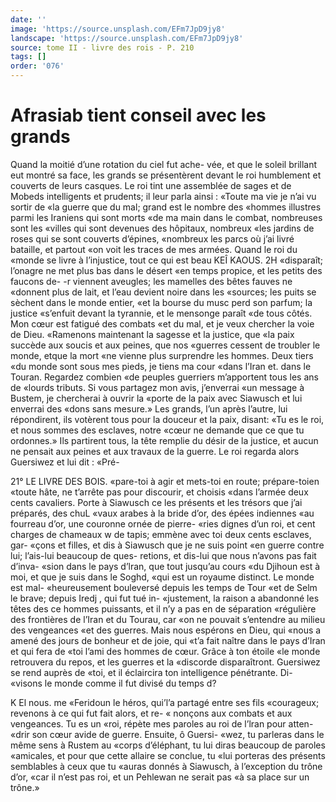 ```yaml
---
date: ''
image: 'https://source.unsplash.com/EFm7JpD9jy8'
landscape: 'https://source.unsplash.com/EFm7JpD9jy8'
source: tome II - livre des rois - P. 210
tags: []
order: '076'
---
```


# Afrasiab tient conseil avec les grands

Quand la moitié d’une rotation du ciel fut ache-
vée, et que le soleil brillant eut montré sa face, les grands se présentèrent devant le roi humblement et couverts de leurs casques. Le roi tint une assemblée de sages et de Mobeds intelligents et prudents; il leur parla ainsi : «Toute ma vie je n’ai vu sortir de
«la guerre que du mal; grand est le nombre des «hommes illustres parmi les Iraniens qui sont morts «de ma main dans le combat, nombreuses sont les «villes qui sont devenues des hôpitaux, nombreux «les jardins de roses qui se sont couverts d’épines, «nombreux les parcs où j’ai livré bataille, et partout
«on voit les traces de mes armées. Quand le roi du «monde se livre à l’injustice, tout ce qui est beau
KEÎ KAOUS. 2H «disparaît; l’onagre ne met plus bas dans le désert
«en temps propice, et les petits des faucons de- -r viennent aveugles; les mamelles des bêtes fauves ne «donnent plus de lait, et l’eau devient noire dans les «sources; les puits se sèchent dans le monde entier, «et la bourse du musc perd son parfum; la justice «s’enfuit devant la tyrannie, et le mensonge paraît
«de tous côtés. Mon cœur est fatigué des combats
«et du mal, et je veux chercher la voie de Dieu. «Ramenons maintenant la sagesse et la justice, que «la paix succède aux soucis et aux peines, que nos «guerres cessent de troubler le monde, etque la mort «ne vienne plus surprendre les hommes. Deux tiers «du monde sont sous mes pieds, je tiens ma cour «dans l’Iran et. dans le Touran. Regardez combien «de peuples guerriers m’apportent tous les ans de «lourds tributs. Si vous partagez mon avis, j’enverrai «un message à Bustem, je chercherai à ouvrir la «porte de la paix avec Siawusch et lui enverrai des «dons sans mesure.»
Les grands, l’un après l’autre, lui répondirent,
ils votèrent tous pour la douceur et la paix, disant: «Tu es le roi, et nous sommes des esclaves, notre «cœur ne demande que ce que tu ordonnes.» Ils partirent tous, la tête remplie du désir de la justice,
et aucun ne pensait aux peines et aux travaux de la guerre.
Le roi regarda alors Guersiwez et lui dit : «Pré-

21° LE LIVRE DES BOIS.
«pare-toi à agir et mets-toi en route; prépare-toien «toute hâte, ne t’arrête pas pour discourir, et choisis
«dans l’armée deux cents cavaliers. Porte à Siawusch
ce les présents et les trésors que j’ai préparés, des chuL
«vaux arabes à la bride d’or, des épées indiennes
«au fourreau d’or, une couronne ornée de pierre-
«ries dignes d’un roi, et cent charges de chameaux
w de tapis; emmène avec toi deux cents esclaves, gar-
«çons et filles, et dis à Siawusch que je ne suis point «en guerre contre lui; l’ais-lui beaucoup de ques- retions, et dis-lui que nous n’avons pas fait d’inva- «sion dans le pays d’lran, que tout jusqu’au cours
«du Djihoun est à moi, et que je suis dans le Soghd, «qui est un royaume distinct. Le monde est mal-
«heureusement bouleversé depuis les temps de Tour «et de Selm le brave; depuis Iredj , qui fut tué in- «justement, la raison a abandonné les têtes des ce hommes puissants, et il n’y a pas en de séparation «régulière des frontières de l’Iran et du Tourau, car
«on ne pouvait s’entendre au milieu des vengeances «et des guerres. Mais nous espérons en Dieu, qui «nous a amené des jours de bonheur et de joie, qui «t’a fait naître dans le pays d’Iran et qui fera de
«toi l’ami des hommes de cœur. Grâce à ton étoile
«le monde retrouvera du repos, et les guerres et la «discorde disparaîtront. Guersiwez se rend auprès de «toi, et il éclaircira ton intelligence pénétrante. Di- «visons le monde comme il fut divisé du temps d?

K El nous. me «Feridoun le héros, qui’l’a partagé entre ses fils
«courageux; revenons à ce qui fut fait alors, et re- « nonçons aux combats et aux vengeances. Tu es un «roi, répète mes paroles au roi de l’lran pour atten-
«drir son cœur avide de guerre. Ensuite, ô Guersi- «wez, tu parleras dans le même sens à Rustem au «corps d’éléphant, tu lui diras beaucoup de paroles «amicales, et pour que cette allaire se conclue, tu «lui porteras des présents semblables à ceux que tu «auras donnés à Siawusch, à l’exception du trône d’or,
«car il n’est pas roi, et un Pehlewan ne serait pas «à sa place sur un trône.»
